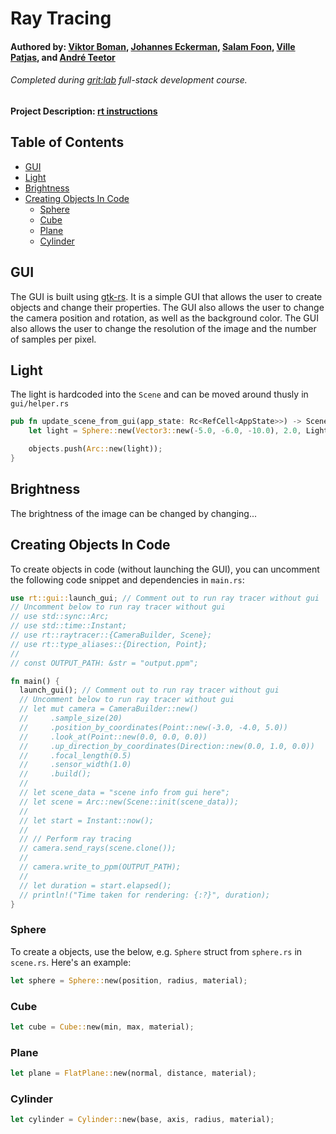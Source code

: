 # Ray Tracing

#### Authored by: [Viktor Boman](https://github.com/bomanviktor), [Johannes Eckerman](https://github.com/jo-eman), [Salam Foon](https://github.com/salam-github), [Ville Patjas](https://github.com/Villepat), and [André Teetor](https://github.com/FinnTune)
###### Completed during [grit:lab](https://gritlab.ax/) full-stack development course.

#### Project Description: [rt instructions](https://github.com/01-edu/public/blob/master/subjects/rt/README.md)

## Table of Contents
- [GUI](#gui)
- [Light](#light)
- [Brightness](#brightness)
- [Creating Objects In Code](#creating-objects-in-code)
    - [Sphere](#sphere)
    - [Cube](#cube)
    - [Plane](#plane)
    - [Cylinder](#cylinder)


## GUI
The GUI is built using [gtk-rs](https://gtk-rs.org/). It is a simple GUI that allows the user to create objects and change their properties. The GUI also allows the user to change the camera position and rotation, as well as the background color. The GUI also allows the user to change the resolution of the image and the number of samples per pixel.


## Light
The light is hardcoded into the `Scene` and can be moved around thusly in `gui/helper.rs`

```rust
pub fn update_scene_from_gui(app_state: Rc<RefCell<AppState>>) -> Scene {
    let light = Sphere::new(Vector3::new(-5.0, -6.0, -10.0), 2.0, Light(Color::white()));

    objects.push(Arc::new(light));
}
  ```

## Brightness
The brightness of the image can be changed by changing...


## Creating Objects In Code

To create objects in code (without launching the GUI), you can uncomment the following code snippet and dependencies in `main.rs`:
```rust
use rt::gui::launch_gui; // Comment out to run ray tracer without gui
// Uncomment below to run ray tracer without gui
// use std::sync::Arc;
// use std::time::Instant;
// use rt::raytracer::{CameraBuilder, Scene};
// use rt::type_aliases::{Direction, Point};
//
// const OUTPUT_PATH: &str = "output.ppm";

fn main() {
  launch_gui(); // Comment out to run ray tracer without gui
  // Uncomment below to run ray tracer without gui
  // let mut camera = CameraBuilder::new()
  //     .sample_size(20)
  //     .position_by_coordinates(Point::new(-3.0, -4.0, 5.0))
  //     .look_at(Point::new(0.0, 0.0, 0.0))
  //     .up_direction_by_coordinates(Direction::new(0.0, 1.0, 0.0))
  //     .focal_length(0.5)
  //     .sensor_width(1.0)
  //     .build();
  //
  // let scene_data = "scene info from gui here";
  // let scene = Arc::new(Scene::init(scene_data));
  //
  // let start = Instant::now();
  //
  // // Perform ray tracing
  // camera.send_rays(scene.clone());
  //
  // camera.write_to_ppm(OUTPUT_PATH);
  //
  // let duration = start.elapsed();
  // println!("Time taken for rendering: {:?}", duration);
}

```

### Sphere

To create a objects, use the below, e.g. `Sphere` struct from `sphere.rs` in `scene.rs`. Here's an example:

```rust
let sphere = Sphere::new(position, radius, material);
```

### Cube
```rust
let cube = Cube::new(min, max, material);
```

### Plane
```rust
let plane = FlatPlane::new(normal, distance, material);
```

### Cylinder
```rust
let cylinder = Cylinder::new(base, axis, radius, material);
```

